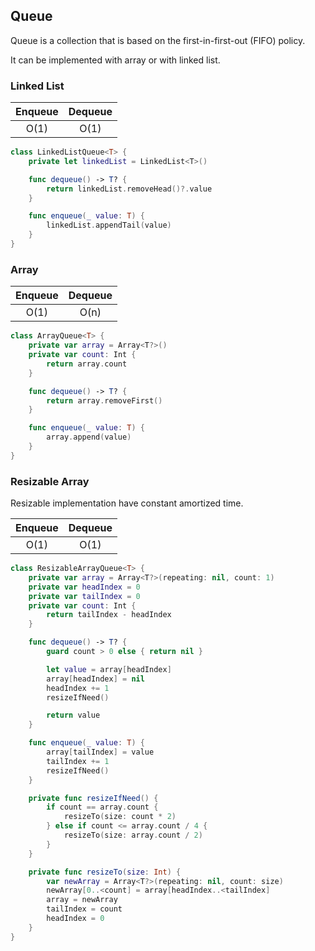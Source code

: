 ## Queue

Queue is a collection that is based on the first-in-first-out (FIFO) policy.

It can be implemented with array or with linked list.

### Linked List

Enqueue | Dequeue
:-----: | :-----:
O(1)    | O(1) 

```swift
class LinkedListQueue<T> {
    private let linkedList = LinkedList<T>()

    func dequeue() -> T? {
        return linkedList.removeHead()?.value
    }

    func enqueue(_ value: T) {
        linkedList.appendTail(value)
    }
}
```

### Array

Enqueue | Dequeue
:-----: | :-----:
O(1)    | O(n) 

```swift
class ArrayQueue<T> {
    private var array = Array<T?>()
    private var count: Int {
        return array.count
    }

    func dequeue() -> T? {
        return array.removeFirst()
    }

    func enqueue(_ value: T) {
        array.append(value)
    }
}
```

### Resizable Array

Resizable implementation have constant amortized time.

Enqueue | Dequeue
:-----: | :-----:
O(1)    | O(1) 

```swift
class ResizableArrayQueue<T> {
    private var array = Array<T?>(repeating: nil, count: 1)
    private var headIndex = 0
    private var tailIndex = 0
    private var count: Int {
        return tailIndex - headIndex
    }

    func dequeue() -> T? {
        guard count > 0 else { return nil }

        let value = array[headIndex]
        array[headIndex] = nil
        headIndex += 1
        resizeIfNeed()

        return value
    }

    func enqueue(_ value: T) {
        array[tailIndex] = value
        tailIndex += 1
        resizeIfNeed()
    }

    private func resizeIfNeed() {
        if count == array.count {
            resizeTo(size: count * 2)
        } else if count <= array.count / 4 {
            resizeTo(size: array.count / 2)
        }
    }

    private func resizeTo(size: Int) {
        var newArray = Array<T?>(repeating: nil, count: size)
        newArray[0..<count] = array[headIndex..<tailIndex]
        array = newArray
        tailIndex = count
        headIndex = 0
    }
}
```